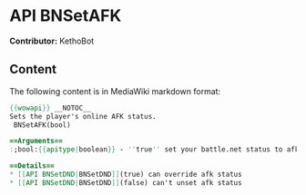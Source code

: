 # API BNSetAFK

**Contributor:** KethoBot

## Content

The following content is in MediaWiki markdown format:

```mediawiki
{{wowapi}} __NOTOC__
Sets the player's online AFK status.
 BNSetAFK(bool)

==Arguments==
:;bool:{{apitype|boolean}} - ''true'' set your battle.net status to afk and ''false'' unset it.

==Details==
* [[API BNSetDND|BNSetDND]](true) can override afk status
* [[API BNSetDND|BNSetDND]](false) can't unset afk status
```